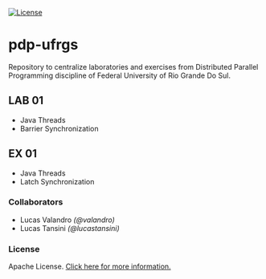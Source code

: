 [![License](https://img.shields.io/badge/License-Apache%202.0-blue.svg)](https://opensource.org/licenses/Apache-2.0)

# pdp-ufrgs
Repository to centralize laboratories and exercises from Distributed Parallel Programming discipline of Federal University of Rio Grande Do Sul.

## LAB 01
- Java Threads
- Barrier Synchronization

## EX 01
- Java Threads
- Latch Synchronization

### Collaborators
- Lucas Valandro *(@valandro)*
- Lucas Tansini *(@lucastansini)*

### License
Apache License. [Click here for more information.](LICENSE)